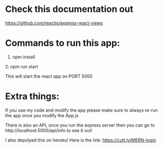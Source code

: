 # Check this documentation out

https://github.com/reactjs/express-react-views

# Commands to run this app:

1. npm install

2: npm run start

This will start the react app on PORT 5000

# Extra things:

If you use my code and modify the app please make sure to always re-run the app once you modify the App.js

There is also an API, once you run the express server then you can go to http://localhost:5000/api/info to see it out!

I also depolyed this on heroku!
Here is the link: https://cutt.ly/MERN-login
